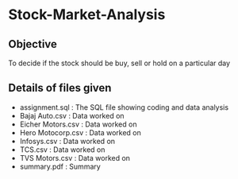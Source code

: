 # Stock-Market-Analysis
## Objective
To decide if the stock should be buy, sell or hold on a particular day
## Details of files given
- assignment.sql : The SQL file showing coding and data analysis
- Bajaj Auto.csv : Data worked on
- Eicher Motors.csv : Data worked on
- Hero Motocorp.csv : Data worked on
- Infosys.csv : Data worked on
- TCS.csv : Data worked on
- TVS Motors.csv : Data worked on
- summary.pdf : Summary

